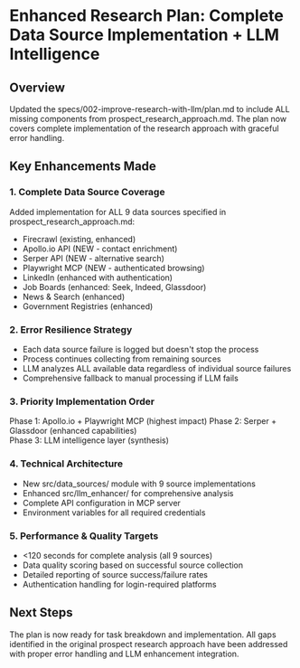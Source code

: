 # Enhanced Research Plan: Complete Data Source Implementation + LLM Intelligence

## Overview
Updated the specs/002-improve-research-with-llm/plan.md to include ALL missing components from prospect_research_approach.md. The plan now covers complete implementation of the research approach with graceful error handling.

## Key Enhancements Made

### 1. Complete Data Source Coverage
Added implementation for ALL 9 data sources specified in prospect_research_approach.md:
- Firecrawl (existing, enhanced)
- Apollo.io API (NEW - contact enrichment)
- Serper API (NEW - alternative search) 
- Playwright MCP (NEW - authenticated browsing)
- LinkedIn (enhanced with authentication)
- Job Boards (enhanced: Seek, Indeed, Glassdoor)
- News & Search (enhanced)
- Government Registries (enhanced)

### 2. Error Resilience Strategy
- Each data source failure is logged but doesn't stop the process
- Process continues collecting from remaining sources
- LLM analyzes ALL available data regardless of individual source failures
- Comprehensive fallback to manual processing if LLM fails

### 3. Priority Implementation Order
Phase 1: Apollo.io + Playwright MCP (highest impact)
Phase 2: Serper + Glassdoor (enhanced capabilities)  
Phase 3: LLM intelligence layer (synthesis)

### 4. Technical Architecture
- New src/data_sources/ module with 9 source implementations
- Enhanced src/llm_enhancer/ for comprehensive analysis
- Complete API configuration in MCP server
- Environment variables for all required credentials

### 5. Performance & Quality Targets
- <120 seconds for complete analysis (all 9 sources)
- Data quality scoring based on successful source collection
- Detailed reporting of source success/failure rates
- Authentication handling for login-required platforms

## Next Steps
The plan is now ready for task breakdown and implementation. All gaps identified in the original prospect research approach have been addressed with proper error handling and LLM enhancement integration.